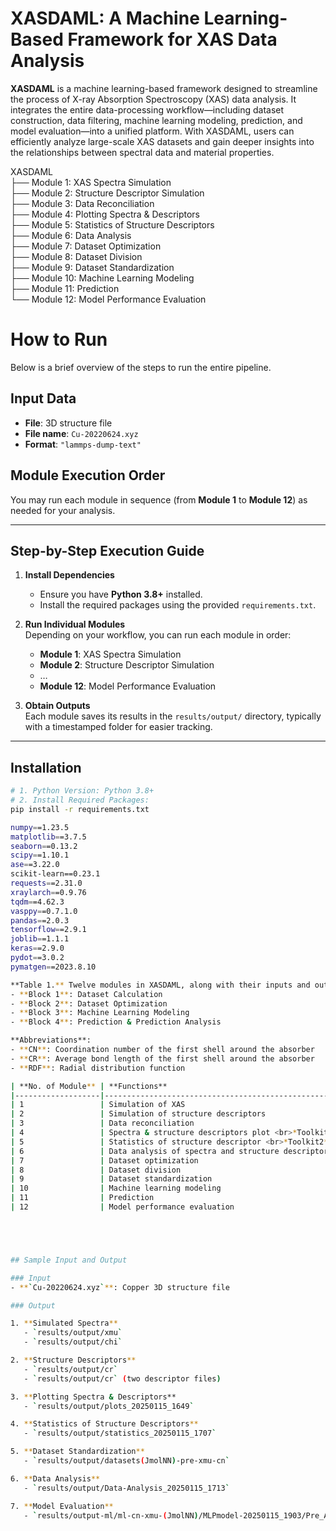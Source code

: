 # XASDAML: A Machine Learning-Based Framework for XAS Data Analysis

**XASDAML** is a machine learning-based framework designed to streamline the process of X-ray Absorption Spectroscopy (XAS) data analysis. It integrates the entire data-processing workflow—including dataset construction, data filtering, machine learning modeling, prediction, and model evaluation—into a unified platform. With XASDAML, users can efficiently analyze large-scale XAS datasets and gain deeper insights into the relationships between spectral data and material properties.

XASDAML  
├── Module 1: XAS Spectra Simulation  
├── Module 2: Structure Descriptor Simulation  
├── Module 3: Data Reconciliation  
├── Module 4: Plotting Spectra & Descriptors  
├── Module 5: Statistics of Structure Descriptors  
├── Module 6: Data Analysis  
├── Module 7: Dataset Optimization  
├── Module 8: Dataset Division  
├── Module 9: Dataset Standardization  
├── Module 10: Machine Learning Modeling  
├── Module 11: Prediction  
└── Module 12: Model Performance Evaluation  


# How to Run

Below is a brief overview of the steps to run the entire pipeline.

## Input Data
- **File**:  3D structure file  
- **File name**: `Cu-20220624.xyz`  
- **Format**: `"lammps-dump-text"`

## Module Execution Order
You may run each module in sequence (from **Module 1** to **Module 12**) as needed for your analysis.

---

## Step-by-Step Execution Guide

1. **Install Dependencies**  
   - Ensure you have **Python 3.8+** installed.  
   - Install the required packages using the provided `requirements.txt`.

2. **Run Individual Modules**  
   Depending on your workflow, you can run each module in order:
   - **Module 1**: XAS Spectra Simulation  
   - **Module 2**: Structure Descriptor Simulation  
   - …  
   - **Module 12**: Model Performance Evaluation  

3. **Obtain Outputs**  
   Each module saves its results in the `results/output/` directory, typically with a timestamped folder for easier tracking.

---

## Installation

```bash
# 1. Python Version: Python 3.8+
# 2. Install Required Packages:
pip install -r requirements.txt

numpy==1.23.5
matplotlib==3.7.5
seaborn==0.13.2
scipy==1.10.1
ase==3.22.0
scikit-learn==0.23.1
requests==2.31.0
xraylarch==0.9.76
tqdm==4.62.3
vasppy==0.7.1.0
pandas==2.0.3
tensorflow==2.9.1
joblib==1.1.1
keras==2.9.0
pydot==3.0.2
pymatgen==2023.8.10

**Table 1.** Twelve modules in XASDAML, along with their inputs and outputs. All modules are grouped into four blocks and toolkits based on specific functions:  
- **Block 1**: Dataset Calculation  
- **Block 2**: Dataset Optimization  
- **Block 3**: Machine Learning Modeling  
- **Block 4**: Prediction & Prediction Analysis  

**Abbreviations**:  
- **CN**: Coordination number of the first shell around the absorber  
- **CR**: Average bond length of the first shell around the absorber  
- **RDF**: Radial distribution function  

| **No. of Module** | **Functions**                                             | **No. of Block**  | **Input**                                                              | **Output**                                                                                                 |
|-------------------|-----------------------------------------------------------|-------------------|------------------------------------------------------------------------|------------------------------------------------------------------------------------------------------------|
| 1                 | Simulation of XAS                                         | Block 1           | 3D atomic structure of material                                        | Spectra (μ, χ, wt)                                                                                        |
| 2                 | Simulation of structure descriptors                       | Block 1           | 3D atomic structure of material                                        | Structure descriptors (CR, CN, RDF)                                                                        |
| 3                 | Data reconciliation                                       | Block 2           | Spectra (μ)                                                             | Spectra after interpolation                                                                                |
| 4                 | Spectra & structure descriptors plot <br>*Toolkit1*       | *(Toolkit)*       | Spectra (μ, χ, wt) & structure descriptors                              | Figures for spectra (μ, χ, wt) & structure descriptors (RDF)                                               |
| 5                 | Statistics of structure descriptor <br>*Toolkit2*         | *(Toolkit)*       | Structure descriptors                                                   | Tables for statistical analysis & figures for structure descriptors                                        |
| 6                 | Data analysis of spectra and structure descriptors <br>*Toolkit3* | *(Toolkit)* | Spectra (μ, χ, wt) & structure descriptors                              | Data analysis figures for spectra with structure descriptors                                               |
| 7                 | Dataset optimization                                      | Block 2           | Spectra (μ, χ, wt) & structure descriptors                              | Spectra, structure descriptors, and index of outliers’ samples                                             |
| 8                 | Dataset division                                          | Block 2           | Spectra (μ, χ, wt) & structure descriptors & index of outliers samples  | Divided dataset (training set, validation set, and test set)                                               |
| 9                 | Dataset standardization                                   | Block 2           | The divided dataset (training set, validation set, and test set)        | Dataset after normalization or PCA transformation                                                          |
| 10                | Machine learning modeling                                 | Block 3           | Dataset after normalization or PCA transformation                       | Optimal model & figure of loss curve                                                                        |
| 11                | Prediction                                               | Block 4           | Optimal model & test set                                                | Prediction of test set                                                                                     |
| 12                | Model performance evaluation                              | Block 4           | Prediction, true labels, and features of test set                       | Statistics table of prediction & true values, evaluation indicators of model & data analysis figures for prediction results |





## Sample Input and Output

### Input
- **`Cu-20220624.xyz`**: Copper 3D structure file

### Output

1. **Simulated Spectra**  
   - `results/output/xmu`  
   - `results/output/chi`

2. **Structure Descriptors**  
   - `results/output/cr`  
   - `results/output/cr` (two descriptor files)

3. **Plotting Spectra & Descriptors**  
   - `results/output/plots_20250115_1649`

4. **Statistics of Structure Descriptors**  
   - `results/output/statistics_20250115_1707`

5. **Dataset Standardization**  
   - `results/output/datasets(JmolNN)-pre-xmu-cn`

6. **Data Analysis**  
   - `results/output/Data-Analysis_20250115_1713`

7. **Model Evaluation**  
   - `results/output-ml/ml-cn-xmu-(JmolNN)/MLPmodel-20250115_1903/Pre_Analysis`



